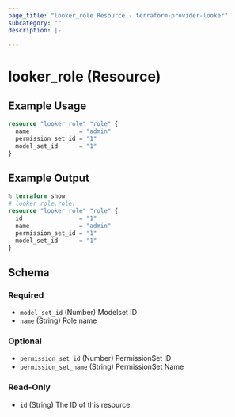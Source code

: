 ```yaml
---
page_title: "looker_role Resource - terraform-provider-looker"
subcategory: ""
description: |-
  
---
```

# looker_role (Resource)

## Example Usage
```terraform
resource "looker_role" "role" {
  name              = "admin"
  permission_set_id = "1"
  model_set_id      = "1"
}
```

## Example Output
```terraform
% terraform show
# looker_role.role:
resource "looker_role" "role" {
  id                = "1"
  name              = "admin"
  permission_set_id = "1"
  model_set_id      = "1"
}
```

<!-- schema generated by tfplugindocs -->
## Schema

### Required

- `model_set_id` (Number) Modelset ID
- `name` (String) Role name

### Optional

- `permission_set_id` (Number) PermissionSet ID
- `permission_set_name` (String) PermissionSet Name

### Read-Only

- `id` (String) The ID of this resource.
